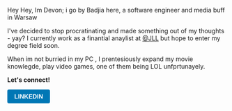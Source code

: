 Hey Hey,
Im Devon; i go by Badjia here, a software engineer and media buff in Warsaw

I've decided to stop procratinating and made something out of my thoughts - yay?
I currently work as a finantial anaylist at  [@JLL](https://www.jll.pl) but hope to enter my degree field soon.

When im not burried in my PC , I prentesiously expand my movie knowlegde, play video games, one of them being LOL unfprtunayely.

<p><strong>Let's connect!</strong></p>
<a href="https://www.linkedin.com/in/devcardelias/" target="_blank" style="
  display:inline-block;
  padding:8px 16px;
  background-color:#0077b5;
  color:#fff;
  text-decoration:none;
  font-weight:bold;
  border-radius:4px;
  font-family:sans-serif;
">
  LINKEDIN
</a> 
